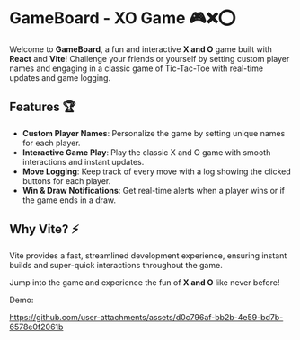 
# GameBoard - XO Game 🎮❌⭕️

Welcome to **GameBoard**, a fun and interactive **X and O** game built with **React** and **Vite**! Challenge your friends or yourself by setting custom player names and engaging in a classic game of Tic-Tac-Toe with real-time updates and game logging.

## Features 🏆

- **Custom Player Names**: Personalize the game by setting unique names for each player.
- **Interactive Game Play**: Play the classic X and O game with smooth interactions and instant updates.
- **Move Logging**: Keep track of every move with a log showing the clicked buttons for each player.
- **Win & Draw Notifications**: Get real-time alerts when a player wins or if the game ends in a draw.

## Why Vite? ⚡

Vite provides a fast, streamlined development experience, ensuring instant builds and super-quick interactions throughout the game.





Jump into the game and experience the fun of **X and O** like never before!



Demo: 


https://github.com/user-attachments/assets/d0c796af-bb2b-4e59-bd7b-6578e0f2061b
